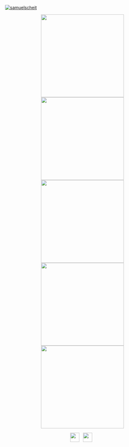 [![samuelscheit](https://user-images.githubusercontent.com/34555296/210084509-2b66b69c-2c67-4787-ba91-b8d53203254c.png)](https://samuelscheit.com)


<p float="left" align="center">
<a href="https://github.com/fosscord/fosscord"><img src="https://repository-images.githubusercontent.com/333481559/c8d33698-5841-4973-ad4b-fec9c7b35323" width="270" />
<a href="https://github.com/SamuelScheit/discord-bot-client"><img src="https://repository-images.githubusercontent.com/264068012/f07e10fb-6072-41a9-a8c3-51ab379cd6aa" width="270" /></a>
<a href="https://github.com/Trenite/Trenite"><img src="https://repository-images.githubusercontent.com/580009886/c258a829-c8be-437c-be20-248966039d81" width="270" /></a>
<a href="https://github.com/SamuelScheit/puppeteer-stream"><img src="https://repository-images.githubusercontent.com/323476566/402009dd-03ae-463a-b1bc-0b576fe2a2fd" width="270" /></a>
<a href="https://github.com/SamuelScheit/carcassonne-ai"><img src="https://repository-images.githubusercontent.com/313427490/c098d9c6-0601-4144-a004-3f84b2d246fd" width="270" /></a>
</p>

<p float="left" align="center">
  <a href="https://www.linkedin.com/in/samuel-scheit-343436247/"><img src="https://upload.wikimedia.org/wikipedia/commons/thumb/c/ca/LinkedIn_logo_initials.png/640px-LinkedIn_logo_initials.png" width="30" /></a>
  &nbsp;
  <a href="https://twitter.com/SamuelScheit"><img src="https://upload.wikimedia.org/wikipedia/commons/4/4f/Twitter-logo.svg" width="30" /></a>
  &nbsp;
</p>


